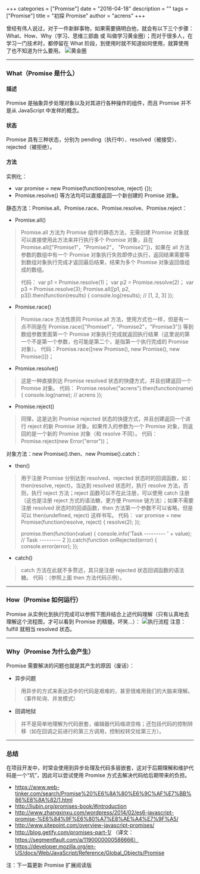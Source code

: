 +++
categories = ["Promise"]
date = "2016-04-18"
description = ""
tags = ["Promise"]
title = "初探 Promise"
author = "acrens"
+++

曾经有伟人说过，对于一件新鲜事物，如果需要搞明白他，就会有以下三个步骤：What、How、Why（学习、思维三部曲 或 叫做学习黄金圈）；而对于很多人，在学习一门技术时，都停留在 What 阶段，到使用时就不知道如何使用，就算使用了也不知道为什么要用。<!--more-->
![黄金圈](../whw.png)

---

### What（Promise 是什么）

#### 描述
Promise 是抽象异步处理对象以及对其进行各种操作的组件，而且 Promise 并不是从 JavaScript 中发祥的概念。
#### 状态
Promise 具有三种状态，分别为 pending（执行中）、resolved（被接受）、rejected（被拒绝）。
#### 方法
实例化：
* var promise = new Promise(function(resolve, reject) {});
* Promise.resolve() 等方法均可以直接返回一个新创建的 Promise 对象。

静态方法：Promise.all、Promise.race、Promise.resolve、Promise.reject：
* Promise.all()
> Promise.all 方法为 Promise 组件的静态方法，无需创建 Promise 对象就可以直接使用此方法来并行执行多个 Promise 对象，且在 Promise.all(["Promise1"，"Promise2"， "Promise2"])，如果在 all 方法参数的数组中有一个 Promise 对象执行失败即停止执行，返回结果需要等到数组对象执行完成才返回最后结果，结果为多个 Promise 对象返回值组成的数组。
> 
> 代码：
> var p1 = Promise.resolve(1)；
> var p2 = Promise.resolve(2)；
> var p3 = Promise.resolve(3);
> Promise.all([p1, p2, p3]).then(function(results) {
> console.log(results);  // [1, 2, 3]
> });

* Promise.race()
> Promise.race 方法性质同 Promise.all 方法，使用方式也一样，但是有一点不同是在 Promise.race(["Promise1"，"Promise2"，"Promise3"]) 等到数组参数里面第一个 Promise 对象执行完成就返回执行结果（这里说的第一个不是第一个参数，也可能是第二个，是指第一个执行完成的 Promise 对象）。
> 代码：Promise.race([new Promise(), new Promise(), new Promise()])；

* Promise.resolve()
> 这是一种直接到达 Promise resolved 状态的快捷方式，并且创建返回一个 Promise 对象。
> 代码：
> Promise.resolve("acrens").then(function(name) {
> console.log(name); // acrens
> });

* Promise.reject()
> 同理，这是达到 Promise rejected 状态的快捷方式，并且创建返回一个进行 reject 的新 Promise 对象。如果传入的参数为一个 Promise 对象，则返回的是一个新的 Promise 对象（和 resolve 不同）。
> 代码：Promise.reject(new Error("error"))；

对象方法：new Promise().then、new Promise().catch：
* then()
> 用于注册 Promise 分别达到 resolved、rejected 状态时的回调函数，如：then(resolve, reject)，当达到 resolved 状态时，执行 resolve 方法，否则，执行 reject 方法；reject 函数可以不在此注册，可以使用 catch 注册（这也是注册 reject 方式的语法糖，更方便 Promise 链方法）；如果不需要注册 resolved 状态时的回调函数，then 方法第一个参数不可以省略，但是可以 then(undefined, reject) 这样书写。
> 代码：
> var promise = new Promise(function(resolve, reject) {
> resolve(2);
> });
> 
> promise.then(function(value) {
> console.info('Task --------- ' + value); // Task  --------- 2
> }).catch(function onRejected(error) {
> console.error(error);
> });

* catch()
> catch 方法在此就不多赘述，其只是注册 rejected 状态回调函数的语法糖。
> 代码：（参照上面 then 方法代码示例）。

---

### How（Promise 如何运行）
Promise 从实例化到执行完成可以参照下图并结合上述代码理解（只有认真地去理解这个流程图，才可以看到 Promise 的精髓，坏笑...）：
![执行流程](../flow.png)
注意：fulfill 就相当 resolved 状态。

---

### Why（Promise 为什么会产生）
Promise 需要解决的问题也就是其产生的原因（废话）：

* 异步问题
> 用异步的方式来表达异步的代码是艰难的，甚至很难用我们的大脑来理解。（事件轮询、并发模式）

* 回调地狱
> 并不是简单地理解为代码嵌套，编辑器代码缩进空格；还包括代码的控制转移（如在回调之前进行的第三方调用，控制权转交给第三方）。

--- 
### 总结
在项目开发中，时常会使用到异步处理及代码多层嵌套，这对于后期理解和维护代码是一个“坑”，因此可以尝试使用 Promise 方式去解决代码给后期带来的负担。
*  https://www.web-tinker.com/search/Promise%20%E6%8A%80%E6%9C%AF%E7%BB%86%E8%8A%82/1.html
*  http://liubin.org/promises-book/#introduction
*   http://www.zhangxinxu.com/wordpress/2014/02/es6-javascript-promise-%E6%84%9F%E6%80%A7%E8%AE%A4%E7%9F%A5/
*   http://www.sitepoint.com/overview-javascript-promises/
*  http://blog.getify.com/promises-part-1/ （译文：https://segmentfault.com/a/1190000000586666）
*  https://developer.mozilla.org/en-US/docs/Web/JavaScript/Reference/Global_Objects/Promise

注：下一篇更新 Promise 扩展阅读版
